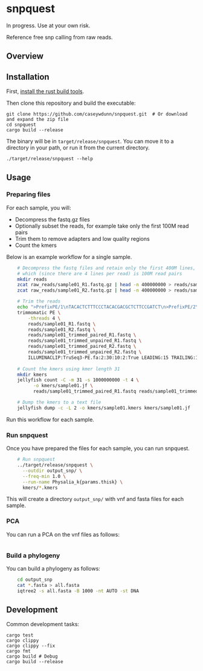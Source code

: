 # snpquest

In progress. Use at your own risk.

Reference free snp calling from raw reads.

## Overview



## Installation

First, [install the rust build tools](https://www.rust-lang.org/tools/install).

Then clone this repository and build the executable:

    git clone https://github.com/caseywdunn/snpquest.git  # Or download and expand the zip file
    cd snpquest
    cargo build --release

The binary will be in `target/release/snpquest`. You can move it to a directory in your path, or run it from the current directory.

    ./target/release/snpquest --help

## Usage

### Preparing files

For each sample, you will:

- Decompress the fastq.gz files
- Optionally subset the reads, for example take only the first 100M read pairs
- Trim them to remove adapters and low quality regions
- Count the kmers

Below is an example workflow for a single sample.

```bash
    # Decompress the fastq files and retain only the first 400M lines,
    # which (since there are 4 lines per read) is 100M read pairs
    mkdir reads
    zcat raw_reads/sample01_R1.fastq.gz | head -n 400000000 > reads/sample01_R1.fastq
    zcat raw_reads/sample01_R2.fastq.gz | head -n 400000000 > reads/sample01_R2.fastq

    # Trim the reads
    echo ">PrefixPE/1\nTACACTCTTTCCCTACACGACGCTCTTCCGATCT\n>PrefixPE/2\nGTGACTGGAGTTCAGACGTGTGCTCTTCCGATCT" > TruSeq3-PE.fa
    trimmomatic PE \
        -threads 4 \
        reads/sample01_R1.fastq \
        reads/sample01_R2.fastq \
        reads/sample01_trimmed_paired_R1.fastq \
        reads/sample01_trimmed_unpaired_R1.fastq \
        reads/sample01_trimmed_paired_R2.fastq \
        reads/sample01_trimmed_unpaired_R2.fastq \
        ILLUMINACLIP:TruSeq3-PE.fa:2:30:10:2:True LEADING:15 TRAILING:15 MINLEN:50
    
    # Count the kmers using kmer length 31
    mkdir kmers
    jellyfish count -C -m 31 -s 1000000000 -t 4 \
          -o kmers/sample01.jf \
          reads/sample01_trimmed_paired_R1.fastq reads/sample01_trimmed_paired_R1.fastq

    # Dump the kmers to a text file
    jellyfish dump -c -L 2 -o kmers/sample01.kmers kmers/sample01.jf
```

Run this workflow for each sample.

### Run snpquest

Once you have prepared the files for each sample, you can run snpquest.

```bash
    # Run snpquest
    ../target/release/snpquest \
      --outdir output_snp/ \
      --freq-min 1.0 \
      --run-name Physalia_k{params.thisk} \
      kmers/*.kmers
```

This will create a directory `output_snp/` with vnf and fasta files for each sample.

### PCA

You can run a PCA on the vnf files as follows:

```bash

```

### Build a phylogeny

You can build a phylogeny as follows:

```bash
    cd output_snp
    cat *.fasta > all.fasta
    iqtree2 -s all.fasta -B 1000 -nt AUTO -st DNA
```

## Development

Common development tasks:

    cargo test
    cargo clippy
    cargo clippy --fix
    cargo fmt
    cargo build # Debug
    cargo build --release